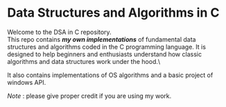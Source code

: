 # Data Structures and Algorithms in C
Welcome to the DSA in C repository.\
This repo contains ***my own implementations*** of fundamental data structures and algorithms coded in the C programming language. It is designed to help beginners and enthusiasts understand how classic algorithms and data structures work under the hood.\

It also contains implementations of OS algorithms and a basic project of windows API.

*Note* : please give proper credit if you are using my work.
